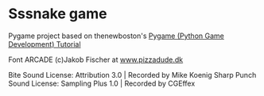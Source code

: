 # Sssnake game

Pygame project based on thenewboston's [Pygame (Python Game Development) Tutorial](https://www.youtube.com/watch?v=K5F-aGDIYaM)

Font ARCADE (c)Jakob Fischer at www.pizzadude.dk

Bite Sound License: Attribution 3.0 | Recorded by Mike Koenig
Sharp Punch Sound License: Sampling Plus 1.0 | Recorded by CGEffex